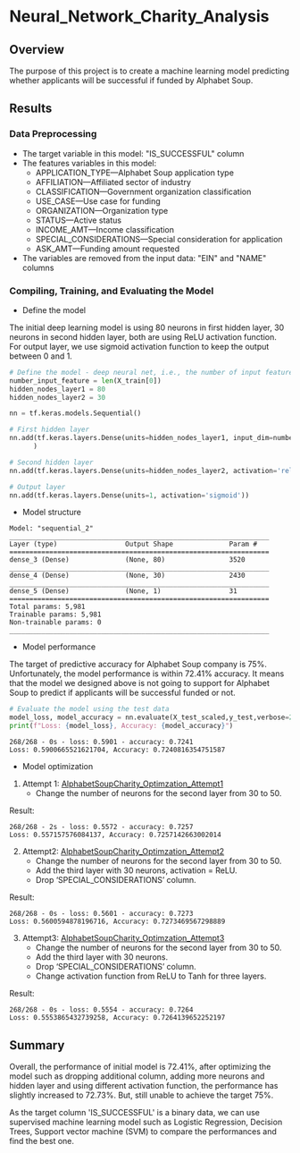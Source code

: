 # Neural_Network_Charity_Analysis

## Overview
The purpose of this project is to create a machine learning model predicting whether applicants will be successful if funded by Alphabet Soup.

## Results

### Data Preprocessing
- The target variable in this model: "IS_SUCCESSFUL" column
- The features variables in this model:
    - APPLICATION_TYPE—Alphabet Soup application type
    - AFFILIATION—Affiliated sector of industry
    - CLASSIFICATION—Government organization classification
    - USE_CASE—Use case for funding
    - ORGANIZATION—Organization type
    - STATUS—Active status
    - INCOME_AMT—Income classification
    - SPECIAL_CONSIDERATIONS—Special consideration for application
    - ASK_AMT—Funding amount requested
- The variables are removed from the input data: "EIN" and "NAME" columns
### Compiling, Training, and Evaluating the Model
- Define the model

The initial deep learning model is using 80 neurons in first hidden layer, 30 neurons in second hidden layer, both are using ReLU activation function. For output layer, we use sigmoid activation function to keep the output between 0 and 1.
```python
# Define the model - deep neural net, i.e., the number of input features and hidden nodes for each layer.
number_input_feature = len(X_train[0])
hidden_nodes_layer1 = 80
hidden_nodes_layer2 = 30

nn = tf.keras.models.Sequential()

# First hidden layer
nn.add(tf.keras.layers.Dense(units=hidden_nodes_layer1, input_dim=number_input_feature,activation='relu')
      )

# Second hidden layer
nn.add(tf.keras.layers.Dense(units=hidden_nodes_layer2, activation='relu'))

# Output layer
nn.add(tf.keras.layers.Dense(units=1, activation='sigmoid'))
```

- Model structure
```
Model: "sequential_2"
_________________________________________________________________
Layer (type)                 Output Shape              Param #   
=================================================================
dense_3 (Dense)              (None, 80)                3520      
_________________________________________________________________
dense_4 (Dense)              (None, 30)                2430      
_________________________________________________________________
dense_5 (Dense)              (None, 1)                 31        
=================================================================
Total params: 5,981
Trainable params: 5,981
Non-trainable params: 0
_________________________________________________________________
```
- Model performance

The target of predictive accuracy for Alphabet Soup company is 75%. Unfortunately, the model performance is within 72.41% accuracy. It means that the model we designed above is not going to support for Alphabet Soup to predict if applicants will be successful funded or not.

```python
# Evaluate the model using the test data
model_loss, model_accuracy = nn.evaluate(X_test_scaled,y_test,verbose=2)
print(f"Loss: {model_loss}, Accuracy: {model_accuracy}")
```
```
268/268 - 0s - loss: 0.5901 - accuracy: 0.7241
Loss: 0.5900665521621704, Accuracy: 0.7240816354751587
```

- Model optimization

1. Attempt 1: [AlphabetSoupCharity_Optimzation_Attempt1](AlphabetSoupCharity_Optimzation_attempt1.ipynb)
    - Change the number of neurons for the second layer from 30 to 50.

Result:
```
268/268 - 2s - loss: 0.5572 - accuracy: 0.7257
Loss: 0.557157576084137, Accuracy: 0.7257142663002014
```

2. Attempt2: [AlphabetSoupCharity_Optimzation_Attempt2](AlphabetSoupCharity_Optimzation_attempt2.ipynb)
	- Change the number of neurons for the second layer from 30 to 50.
	- Add the third layer with 30 neurons, activation = ReLU.
	- Drop ‘SPECIAL_CONSIDERATIONS’ column.

Result:
```
268/268 - 0s - loss: 0.5601 - accuracy: 0.7273
Loss: 0.5600594878196716, Accuracy: 0.7273469567298889
```

3. Attempt3: [AlphabetSoupCharity_Optimzation_Attempt3](AlphabetSoupCharity_Optimzation_attempt3.ipynb)
	- Change the number of neurons for the second layer from 30 to 50.
	- Add the third layer with 30 neurons.
	- Drop ‘SPECIAL_CONSIDERATIONS’ column.
	- Change activation function from ReLU to Tanh for three layers.

Result:
```
268/268 - 0s - loss: 0.5554 - accuracy: 0.7264
Loss: 0.5553865432739258, Accuracy: 0.7264139652252197
```

## Summary
Overall, the performance of initial model is 72.41%, after optimizing the model such as dropping additional column, adding more neurons and hidden layer and using different activation function, the performance has slightly increased to 72.73%. But, still unable to achieve the target 75%.

As the target column 'IS_SUCCESSFUL' is a binary data, we can use supervised machine learning model such as Logistic Regression, Decision Trees, Support vector machine (SVM) to compare the performances and find the best one.
